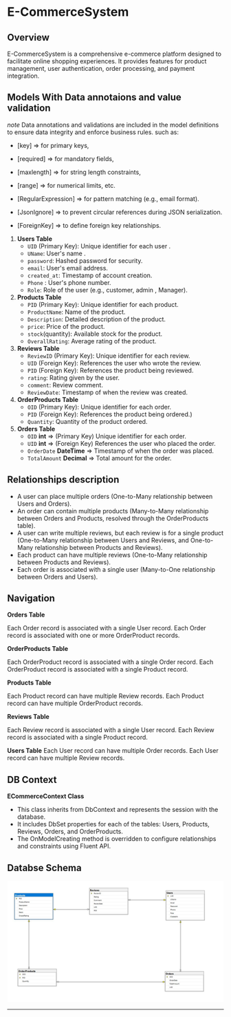 # E-CommerceSystem

## Overview
E-CommerceSystem is a comprehensive e-commerce platform designed to facilitate online shopping experiences. It provides features for product management, user authentication, order processing, and payment integration.


## Models With Data annotaions and value validation 
*note*
Data annotations and validations are included in the model definitions to ensure data integrity and enforce business rules.
such as:
- [key] => for primary keys,
- [required] => for mandatory fields,
- [maxlength] => for string length constraints,
- [range] => for numerical limits, etc.
- [RegularExpression] => for pattern matching (e.g., email format).

- [JsonIgnore] => to prevent circular references during JSON serialization.
- [ForeignKey] => to define foreign key relationships.

1. **Users Table**
   - `UID` (Primary Key): Unique identifier for each user .
   - `UName`: User's name .
   - `password`: Hashed password for security. 
   - `email`: User's email address.
   - `created_at`: Timestamp of account creation.
	- `Phone` : User's phone number.
	- `Role`: Role of the user (e.g., customer, admin , Manager).
2. **Products Table**
   - `PID` (Primary Key): Unique identifier for each product.
   - `ProductName`: Name of the product.
   - `Description`: Detailed description of the product.
   - `price`: Price of the product.
   - `stock`(quantity): Available stock for the product.
   - `OverallRating`: Average rating of the product.
3. **Reviews Table**
   - `ReviewID` (Primary Key): Unique identifier for each review.
   - `UID` (Foreign Key): References the user who wrote the review.
   - `PID` (Foreign Key): References the product being reviewed.
   - `rating`: Rating given by the user.
   - `comment`: Review comment.
   - `ReviewDate`: Timestamp of when the review was created.
4. **OrderProducts Table**
   - `OID` (Primary Key): Unique identifier for each order.
   - `PID` (Foreign Key): References the product being ordered.)
   - `Quantity`: Quantity of the product ordered.
5. **Orders Table**
   - `OID` **int**  => (Primary Key) Unique identifier for each order.
   - `UID` **int** => (Foreign Key) References the user who placed the order.
   - `OrderDate` **DateTime** =>  Timestamp of when the order was placed.
   - `TotalAmount` **Decimal** => Total amount for the order.

## Relationships description 
- A user can place multiple orders (One-to-Many relationship between Users and Orders).
- An order can contain multiple products (Many-to-Many relationship between Orders and Products, resolved through the OrderProducts table).
- A user can write multiple reviews, but each review is for a single product (One-to-Many relationship between Users and Reviews, and One-to-Many relationship between Products and Reviews).
- Each product can have multiple reviews (One-to-Many relationship between Products and Reviews).
- Each order is associated with a single user (Many-to-One relationship between Orders and Users).

## Navigation 

**Orders Table**

Each Order record is associated with a single User record.
Each Order record is associated with one or more OrderProduct records.

**OrderProducts Table**

Each OrderProduct record is associated with a single Order record.
Each OrderProduct record is associated with a single Product record.

**Products Table**

Each Product record can have multiple Review records.
Each Product record can have multiple OrderProduct records.

**Reviews Table**

Each Review record is associated with a single User record.
Each Review record is associated with a single Product record.

**Users Table**
Each User record can have multiple Order records.
Each User record can have multiple Review records.

## DB Context
**ECommerceContext Class**

  - This class inherits from DbContext and represents the session with the database.
  - It includes DbSet properties for each of the tables: Users, Products, Reviews, Orders, and OrderProducts.
  - The OnModelCreating method is overridden to configure relationships and constraints using Fluent API.


## Databse Schema 

![](img/ecommerce_schema.JPG)

---

